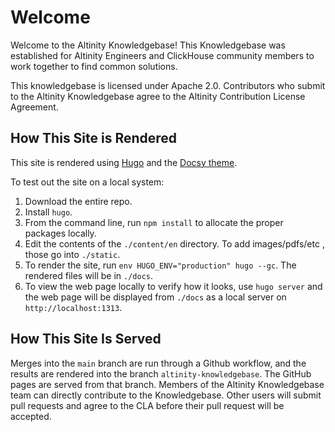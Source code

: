 # Welcome

Welcome to the Altinity Knowledgebase!  This Knowledgebase was established for Altinity Engineers and ClickHouse community members to work together to find common solutions.

This knowledgebase is licensed under Apache 2.0.  Contributors who submit to the Altinity Knowledgebase agree to the Altinity Contribution License Agreement.

## How This Site is Rendered

This site is rendered using [Hugo](https://gohugo.io/) and the [Docsy theme](https://www.docsy.dev/).

To test out the site on a local system:

1. Download the entire repo.
1. Install `hugo`.
1. From the command line, run `npm install` to allocate the proper packages locally.
1. Edit the contents of the `./content/en` directory.  To add images/pdfs/etc , those go into `./static`.
1. To render the site, run `env HUGO_ENV="production" hugo --gc`.  The rendered files will be in `./docs`.
1. To view the web page locally to verify how it looks, use `hugo server` and the web page will be displayed from `./docs` as a local server on `http://localhost:1313`.

## How This Site Is Served

Merges into the `main` branch are run through a Github workflow, and the results are rendered into the branch `altinity-knowledgebase`.  The GitHub pages are served from that branch.  Members of the Altinity Knowledgebase team can directly contribute to the Knowledgebase.  Other users will submit pull requests and agree to the CLA before their pull request will be accepted.
